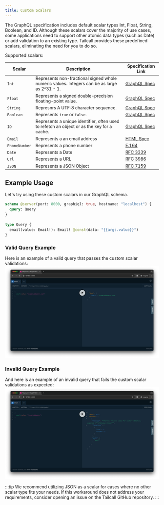 ```yaml
---
title: Custom Scalars
---
```


The GraphQL specification includes default scalar types Int, Float, String, Boolean, and ID. Although these scalars cover the majority of use cases, some applications need to support other atomic data types (such as Date) or add validation to an existing type.
Tailcall provides these predefined scalars, eliminating the need for you to do so.

Supported scalars:

| Scalar        | Description                                                                                  | Specification Link                                                                  |
| ------------- | -------------------------------------------------------------------------------------------- | ----------------------------------------------------------------------------------- |
| `Int`         | Represents non-fractional signed whole numeric values. Integers can be as large as 2^31 - 1. | [GraphQL Spec](https://spec.graphql.org/June2018/#sec-Int)                          |
| `Float`       | Represents a signed double-precision floating-point value.                                   | [GraphQL Spec](https://spec.graphql.org/June2018/#sec-Float)                        |
| `String`      | Represnrs A UTF‐8 character sequence.                                                        | [GraphQL Spec](https://graphql.org/learn/schema/#scalar-String)                     |
| `Boolean`     | Represents `true` or `false`.                                                                | [GraphQL Spec](https://graphql.org/learn/schema/#scalar-Boolean)                    |
| `ID`          | Represents a unique identifier, often used to refetch an object or as the key for a cache.   | [GraphQL Spec](https://graphql.org/learn/schema/#scalar-ID)                         |
| `Email`       | Represents a an email address                                                                | [HTML Spec](https://html.spec.whatwg.org/multipage/input.html#valid-e-mail-address) |
| `PhoneNumber` | Represents a phone number                                                                    | [E.164](https://en.wikipedia.org/wiki/E.164)                                        |
| `Date`        | Represents a Date                                                                            | [RFC 3339](https://datatracker.ietf.org/doc/html/rfc3339)                           |
| `Url`         | Represents a URL                                                                             | [RFC 3986](https://www.ietf.org/rfc/rfc3986.txt)                                    |
| `JSON`        | Represents a JSON Object                                                                     | [RFC 7159](https://datatracker.ietf.org/doc/html/rfc7159)                           |

## Example Usage

Let's try using these custom scalars in our GraphQL schema.

```graphql
schema @server(port: 8000, graphiql: true, hostname: "localhost") {
  query: Query
}

type Query {
  email(value: Email!): Email! @const(data: "{{args.value}}")
}
```

### Valid Query Example

Here is an example of a valid query that passes the custom scalar validations:
![Valid Query](/images/docs/valid.png)

### Invalid Query Example

And here is an example of an invalid query that fails the custom scalar validations as expected:
![Invalid Query](/images/docs/invalid.png)

:::tip
We recommend utilizing JSON as a scalar for cases where no other scalar type fits your needs. If this workaround does not address your requirements, consider opening an issue on the Tailcall GitHub repository.
:::
